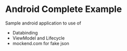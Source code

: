 # Android Complete Example
Sample android application to use of
- Databinding
- ViewModel and Lifecycle
- mockend.com for fake json
